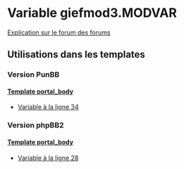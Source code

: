# Variable giefmod3.MODVAR
[Explication sur le forum des forums](http://forum.forumactif.com/t294113-listing-des-variables#giefmod3.MODVAR)

## Utilisations dans les templates

### Version PunBB

#### [Template portal_body](punbb/portal_body.md)
* [Variable à la ligne 34](../punbb/portal_body.tpl#L34)

### Version phpBB2

#### [Template portal_body](subsilver/portal_body.md)
* [Variable à la ligne 28](../subsilver/portal_body.tpl#L28)